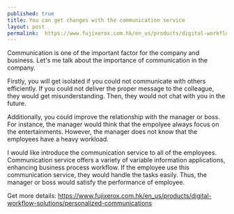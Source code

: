 ```yaml
---
published: true
title: You can get changes with the communication service
layout: post
permalink:  https://www.fujixerox.com.hk/en_us/products/digital-workflow-solutions/personalized-communications
---
```

Communication is one of the important factor for the company and business. Let's me talk about the importance of communication in the company.

Firstly, you will get isolated if you could not communicate with others efficiently. If you could not deliver the proper message to the colleague, they would get misunderstanding. Then, they would not chat with you in the future. 

Additionally, you could improve the relationship with the manager or boss. For instance, the manager would think that the empolyee always focus on the entertainments. However, the manager does not know that the employees have a heavy workload.  

I would like introduce the communication service to all of the employees. Communication service offers a variety of variable information applications, enhancing business process workflow. If the employee use this communication service, they would handle the tasks easily. Thus, the manager or boss would satisfy the performance of employee. 

Get more details: https://www.fujixerox.com.hk/en_us/products/digital-workflow-solutions/personalized-communications